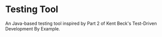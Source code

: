 # Testing Tool

An Java-based testing tool inspired by Part 2 of Kent Beck's Test-Driven Development By Example.
